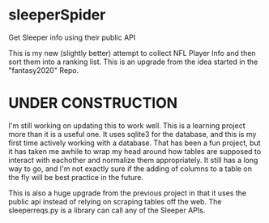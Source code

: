 # sleeperSpider
Get Sleeper info using their public API

This is my new (slightly better) attempt to collect NFL Player Info and then sort them into a ranking list. This is an upgrade from the idea started in the "fantasy2020" Repo.

# UNDER CONSTRUCTION

I'm still working on updating this to work well. This is a learning project more than it is a useful one. It uses sqlite3 for the database, and this is my first time actively working with a database.
That has been a fun project, but it has taken me awhile to wrap my head around how tables are supposed to interact with eachother and normalize them appropriately. It still has a long way to go, and
I'm not exactly sure if the adding of columns to a table on the fly will be best practice in the future. 

This is also a huge upgrade from the previous project in that it uses the public api instead of relying on scraping tables off the web. The sleeperreqs.py is a library can call any of the Sleeper APIs.

